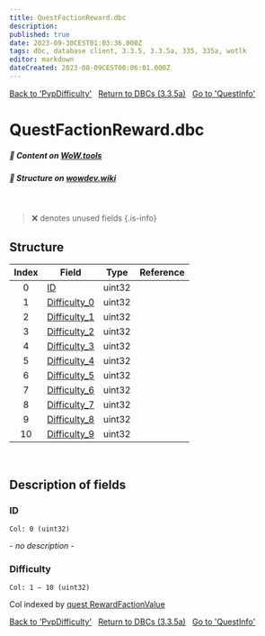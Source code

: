 ```yaml
---
title: QuestFactionReward.dbc
description:
published: true
date: 2023-09-30CEST01:03:36.000Z
tags: dbc, database client, 3.3.5, 3.3.5a, 335, 335a, wotlk
editor: markdown
dateCreated: 2023-08-09CEST00:06:01.000Z
---
```

<a href="https://trinitycore.info/files/DBC/335/pvpdifficulty" class="mt-5 v-btn v-btn--depressed v-btn--flat v-btn--outlined theme--light v-size--default darkblue--text text--lighten-3"><span class="v-btn__content"><i aria-hidden="true" class="v-icon notranslate v-icon--left mdi mdi-arrow-left theme--light"></i><span>Back to 'PvpDifficulty'</span></span></a>&nbsp;&nbsp;&nbsp;<a href="https://trinitycore.info/files/DBC/335/home" class="mt-5 v-btn v-btn--depressed v-btn--flat v-btn--outlined theme--light v-size--default darkblue--text text--lighten-3"><span class="v-btn__content"><i aria-hidden="true" class="v-icon notranslate v-icon--left mdi mdi-home-outline theme--light"></i><span>Return to DBCs (3.3.5a)</span></span></a>&nbsp;&nbsp;&nbsp;<a href="https://trinitycore.info/files/DBC/335/questinfo" class="mt-5 v-btn v-btn--depressed v-btn--flat v-btn--outlined theme--light v-size--default darkblue--text text--lighten-3"><span class="v-btn__content"><span>Go to 'QuestInfo'</span><i aria-hidden="true" class="v-icon notranslate v-icon--right mdi mdi-arrow-right theme--light"></i></span></a>

# QuestFactionReward.dbc
##### :open_book: Content on [WoW.tools](https://wow.tools/dbc/?dbc=questfactionreward&build=3.3.5.12340)
##### :pencil: Structure on [wowdev.wiki](https://wowdev.wiki/DB/QuestFactionReward)
&nbsp;

> :x: denotes unused fields
{.is-info}


## Structure

| Index | Field | Type | Reference |
| :---: | --- | :---: | --- |
| 0 | [ID](#id) | uint32 |  |
| 1 | [Difficulty_0](#difficulty) | uint32 |  |
| 2 | [Difficulty_1](#difficulty) | uint32 |  |
| 3 | [Difficulty_2](#difficulty) | uint32 |  |
| 4 | [Difficulty_3](#difficulty) | uint32 |  |
| 5 | [Difficulty_4](#difficulty) | uint32 |  |
| 6 | [Difficulty_5](#difficulty) | uint32 |  |
| 7 | [Difficulty_6](#difficulty) | uint32 |  |
| 8 | [Difficulty_7](#difficulty) | uint32 |  |
| 9 | [Difficulty_8](#difficulty) | uint32 |  |
| 10 | [Difficulty_9](#difficulty) | uint32 |  |
&nbsp;
## Description of fields

### ID
<code>Col: 0 (uint32)</code>

*- no description -*
&nbsp;

### Difficulty
<code>Col: 1 &ndash; 10 (uint32)</code>

Col indexed by [quest RewardFactionValue](/database/335/world/quest_template#rewardfactionvalue[1-5])
&nbsp;

<a href="https://trinitycore.info/files/DBC/335/pvpdifficulty" class="mt-5 v-btn v-btn--depressed v-btn--flat v-btn--outlined theme--light v-size--default darkblue--text text--lighten-3"><span class="v-btn__content"><i aria-hidden="true" class="v-icon notranslate v-icon--left mdi mdi-arrow-left theme--light"></i><span>Back to 'PvpDifficulty'</span></span></a>&nbsp;&nbsp;&nbsp;<a href="https://trinitycore.info/files/DBC/335/home" class="mt-5 v-btn v-btn--depressed v-btn--flat v-btn--outlined theme--light v-size--default darkblue--text text--lighten-3"><span class="v-btn__content"><i aria-hidden="true" class="v-icon notranslate v-icon--left mdi mdi-home-outline theme--light"></i><span>Return to DBCs (3.3.5a)</span></span></a>&nbsp;&nbsp;&nbsp;<a href="https://trinitycore.info/files/DBC/335/questinfo" class="mt-5 v-btn v-btn--depressed v-btn--flat v-btn--outlined theme--light v-size--default darkblue--text text--lighten-3"><span class="v-btn__content"><span>Go to 'QuestInfo'</span><i aria-hidden="true" class="v-icon notranslate v-icon--right mdi mdi-arrow-right theme--light"></i></span></a>
